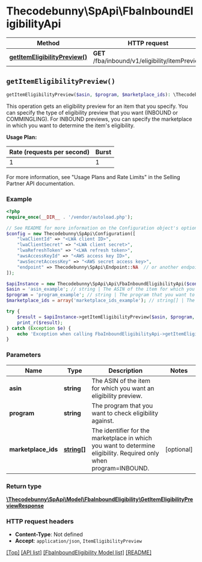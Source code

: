 # Thecodebunny\SpApi\FbaInboundEligibilityApi

Method | HTTP request | Description
------------- | ------------- | -------------
[**getItemEligibilityPreview()**](FbaInboundEligibilityApi.md#getItemEligibilityPreview) | **GET** /fba/inbound/v1/eligibility/itemPreview | 


## `getItemEligibilityPreview()`

```php
getItemEligibilityPreview($asin, $program, $marketplace_ids): \Thecodebunny\SpApi\Model\FbaInboundEligibility\GetItemEligibilityPreviewResponse
```



This operation gets an eligibility preview for an item that you specify. You can specify the type of eligibility preview that you want (INBOUND or COMMINGLING). For INBOUND previews, you can specify the marketplace in which you want to determine the item's eligibility.

**Usage Plan:**

| Rate (requests per second) | Burst |
| ---- | ---- |
| 1 | 1 |

For more information, see \"Usage Plans and Rate Limits\" in the Selling Partner API documentation.

### Example

```php
<?php
require_once(__DIR__ . '/vendor/autoload.php');

// See README for more information on the Configuration object's options
$config = new Thecodebunny\SpApi\Configuration([
    "lwaClientId" => "<LWA client ID>",
    "lwaClientSecret" => "<LWA client secret>",
    "lwaRefreshToken" => "<LWA refresh token>",
    "awsAccessKeyId" => "<AWS access key ID>",
    "awsSecretAccessKey" => "<AWS secret access key>",
    "endpoint" => Thecodebunny\SpApi\Endpoint::NA  // or another endpoint from lib/Endpoints.php
]);

$apiInstance = new Thecodebunny\SpApi\Api\FbaInboundEligibilityApi($config);
$asin = 'asin_example'; // string | The ASIN of the item for which you want an eligibility preview.
$program = 'program_example'; // string | The program that you want to check eligibility against.
$marketplace_ids = array('marketplace_ids_example'); // string[] | The identifier for the marketplace in which you want to determine eligibility. Required only when program=INBOUND.

try {
    $result = $apiInstance->getItemEligibilityPreview($asin, $program, $marketplace_ids);
    print_r($result);
} catch (Exception $e) {
    echo 'Exception when calling FbaInboundEligibilityApi->getItemEligibilityPreview: ', $e->getMessage(), PHP_EOL;
}
```

### Parameters

Name | Type | Description  | Notes
------------- | ------------- | ------------- | -------------
 **asin** | **string**| The ASIN of the item for which you want an eligibility preview. |
 **program** | **string**| The program that you want to check eligibility against. |
 **marketplace_ids** | [**string[]**](../Model/FbaInboundEligibility/string.md)| The identifier for the marketplace in which you want to determine eligibility. Required only when program&#x3D;INBOUND. | [optional]

### Return type

[**\Thecodebunny\SpApi\Model\FbaInboundEligibility\GetItemEligibilityPreviewResponse**](../Model/FbaInboundEligibility/GetItemEligibilityPreviewResponse.md)

### HTTP request headers

- **Content-Type**: Not defined
- **Accept**: `application/json`, `ItemEligibilityPreview`

[[Top]](#) [[API list]](../)
[[FbaInboundEligibility Model list]](../Model/FbaInboundEligibility)
[[README]](../../README.md)
